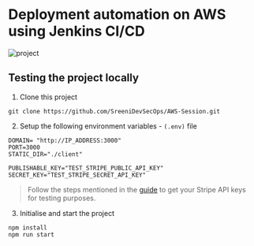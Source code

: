 # Deployment automation on AWS using Jenkins CI/CD

![project](https://github.com/SreeniDevSecOps/Cloud-Deployment-Automation/assets/72245772/e64c29b3-615c-451e-b8fa-b2affdec04cf)

## Testing the project locally

1. Clone this project
```
git clone https://github.com/SreeniDevSecOps/AWS-Session.git
```
2. Setup the following environment variables - `(.env)` file
```
DOMAIN= "http://IP_ADDRESS:3000"
PORT=3000
STATIC_DIR="./client"

PUBLISHABLE_KEY="TEST_STRIPE_PUBLIC_API_KEY"
SECRET_KEY="TEST_STRIPE_SECRET_API_KEY"
```

> Follow the steps mentioned in the [guide](https://stripe.com/docs/keys) to get your Stripe API keys for testing purposes.

3. Initialise and start the project
```
npm install
npm run start
```
